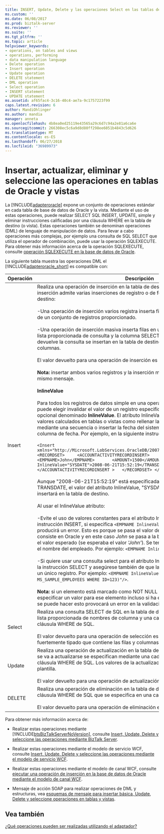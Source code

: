 ```yaml
---
title: INSERT, Update, Delete y las operaciones Select en las tablas de Oracle y vistas | Microsoft Docs
ms.custom: ''
ms.date: 06/08/2017
ms.prod: biztalk-server
ms.reviewer: ''
ms.suite: ''
ms.tgt_pltfrm: ''
ms.topic: article
helpviewer_keywords:
- operations, on tables and views
- operations, performing
- data manipulation language
- Delete operation
- Insert operation
- Update operation
- DELETE statement
- DML operation
- Select operation
- INSERT statement
- UPDATE statement
ms.assetid: af65fac4-3c16-40c4-ae7a-9c1757223f99
caps.latest.revision: 6
author: MandiOhlinger
ms.author: mandia
manager: anneta
ms.openlocfilehash: 4b8ea0ed25119e43565a29c6d7c94a2e81a6ca6e
ms.sourcegitcommit: 266308ec5c6a9d8d80ff298ee6051b4843c5d626
ms.translationtype: MT
ms.contentlocale: es-ES
ms.lasthandoff: 06/27/2018
ms.locfileid: "36989973"
---
```

# <a name="insert-update-delete-and-select-operations-on-oracle-tables-and-views"></a>Insertar, actualizar, eliminar y seleccione las operaciones en tablas de Oracle y vistas
La [!INCLUDE[adapteroracle](../../includes/adapteroracle-md.md)] expone un conjunto de operaciones estándar en cada tabla de base de datos de Oracle y la vista. Mediante el uso de estas operaciones, puede realizar SELECT SQL INSERT, UPDATE, simple y eliminar instrucciones calificadas por una cláusula WHERE en la tabla de destino (o vista). Estas operaciones también se denominan operaciones (DML) de lenguaje de manipulación de datos. Para llevar a cabo operaciones más complejas, por ejemplo una consulta de SQL SELECT que utiliza el operador de combinación, puede usar la operación SQLEXECUTE. Para obtener más información acerca de la operación SQLEXECUTE, consulte [operación SQLEXECUTE en la base de datos de Oracle](../../adapters-and-accelerators/adapter-oracle-database/sqlexecute-operation-in-oracle-database.md).  
  
 La siguiente tabla muestra las operaciones DML el [!INCLUDE[adapteroracle_short](../../includes/adapteroracle-short-md.md)] es compatible con:  
  
|Operación|Descripción|  
|---------------|-----------------|  
|Insert|Realiza una operación de inserción en la tabla de destino o vista. La operación de inserción admite varias inserciones de registro o de forma masiva en la vista o tabla de destino:<br /><br /> -Una operación de inserción varios registra inserta filas en una tabla o vista en función de un conjunto de registros proporcionado.<br /><br /> -Una operación de inserción masiva inserta filas en una tabla o vista basándose en una lista proporcionada de consulta y la columna SELECT de SQL. Los registros que devuelve la consulta se insertan en la tabla de destino basándose en la lista de columnas.<br /><br /> El valor devuelto para una operación de inserción es el número de filas insertadas.<br /><br /> **Nota:** insertar ambos varios registros y la inserción masiva no se pueden combinar en el mismo mensaje.<br /><br /> **InlineValue**<br /><br /> Para todos los registros de datos simple en una operación de insertar varios registro, puede elegir invalidar el valor de un registro especificando un valor para un atributo opcional denominado **InlineValue**. El atributo InlineValue puede usarse para insertar valores calculados en tablas o vistas como rellenar la columna de clave principal mediante una secuencia o insertar la fecha del sistema (mediante SYSDATE) en una columna de fecha. Por ejemplo, en la siguiente instrucción de INSERCIÓN:<br /><br /> `<Insert xmlns="http://Microsoft.LobServices.OracleDB/2007/03/SCOTT/Table/ACCOUNTACTIVITY">   <RECORDSET>     <ACCOUNTACTIVITYRECORDINSERT>       <ACCOUNT>10001</ACCOUNT>       <EMPNAME>John</EMPNAME>       <AMOUNT>1500</AMOUNT>       <TRANSDATE InlineValue="SYSDATE">2008-06-21T15:52:19</TRANSDATE>       </ACCOUNTACTIVITYRECORDINSERT >   </RECORDSET> </Insert>`<br /><br /> Aunque "2008-06-21T15:52:19" está especificada como un valor para la columna TRANSDATE, el valor del atributo InlineValue, "SYSDATE," (fecha del sistema) se insertará en la tabla de destino.<br /><br /> Al usar el InlineValue atributo:<br /><br /> -Evite el uso de valores constantes para el atributo InlineValue. Por ejemplo, en la instrucción INSERT, si especifica `<EMPNAME InlineValue="John"/>` , a continuación, se producirá un error. Esto es porque se pasa el valor del atributo InlineValue como-consiste en Oracle y en este caso *John* se pasa a la base de datos de Oracle, que no es el valor esperado (se esperaba el valor *'John'*). Se tendría que usar comillas simples para el nombre del empleado. Por ejemplo: `<EMPNAME InlineValue="’John’"/>`.<br /><br /> -Si quiere usar una consulta select para el atributo InlineValue, debe ir entre paréntesis la instrucción SELECT y asegúrese también de que la consulta select que recupera sólo un único registro. Por ejemplo: `<EMPNAME InlineValue="(SELECT NAME FROM MS_SAMPLE_EMPLOYEES WHERE ID=123)"/>`.<br /><br /> **Nota:** si un elemento está marcado como NOT NULL en la base de datos de Oracle, debe especificar un valor para ese elemento incluso si ha especificado un valor insertado. No se puede hacer esto provocará un error en la validación del esquema.|  
|Select|Realiza una consulta SELECT de SQL en la tabla de destino o una vista basada en una lista proporcionada de nombres de columna y una cadena de filtro que especifica una cláusula WHERE de SQL.<br /><br /> El valor devuelto para una operación de selección es un conjunto de resultados fuertemente tipado que contiene las filas y columnas especificadas.|  
|Update|Realiza una operación de actualización en la tabla de destino o vista. Los registros que se va a actualizarse se especifican mediante una cadena de filtro que especifica una cláusula WHERE de SQL. Los valores de la actualización se especifican en un registro de plantilla.<br /><br /> El valor devuelto para una operación de actualización es el número de filas actualizadas.|  
|DELETE|Realiza una operación de eliminación en la tabla de destino o una vista basada en una cláusula WHERE de SQL que se especifica en una cadena de filtro.<br /><br /> El valor devuelto para una operación de eliminación es el número de filas eliminadas.|  
  
 Para obtener más información acerca de:  
  
- Realizar estas operaciones mediante [!INCLUDE[btsBizTalkServerNoVersion](../../includes/btsbiztalkservernoversion-md.md)], consulte [Insert, Update, Delete y seleccione las operaciones mediante BizTalk Server](../../adapters-and-accelerators/adapter-oracle-database/insert-update-delete-select-operations-using-biztalk-server-with-oracle-db.md).  
  
- Realizar estas operaciones mediante el modelo de servicio WCF, consulte [Insert, Update, Delete y seleccione las operaciones mediante el modelo de servicio WCF](../../adapters-and-accelerators/adapter-oracle-database/insert-update-delete-select-operations-in-oracle-db-using-a-wcf-service.md).  
  
- Realizar estas operaciones mediante el modelo de canal WCF, consulte [ejecutar una operación de inserción en la base de datos de Oracle mediante el modelo de canal WCF](../../adapters-and-accelerators/adapter-oracle-database/run-an-insert-operation-in-oracle-database-using-the-wcf-channel-model.md).  
  
- Mensaje de acción SOAP para realizar operaciones de DML y estructuras, vea [esquemas de mensaje para insertar básica, Update, Delete y seleccione operaciones en tablas y vistas](../../adapters-and-accelerators/adapter-oracle-database/message-schemas-for-insert-update-delete-and-select-on-tables-and-views.md).  
  
## <a name="see-also"></a>Vea también  
 [¿Qué operaciones pueden ser realizadas utilizando el adaptador?](https://msdn.microsoft.com/library/cc185219(v=bts.10).aspx)